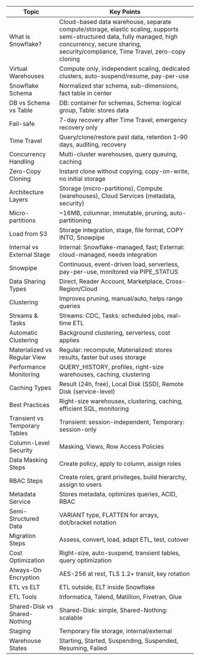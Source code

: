 | Topic                         | Key Points                                                                                                                                                                                                 |
| ----------------------------- | ---------------------------------------------------------------------------------------------------------------------------------------------------------------------------------------------------------- |
| What is Snowflake?            | Cloud-based data warehouse, separate compute/storage, elastic scaling, supports semi-structured data, fully managed, high concurrency, secure sharing, security/compliance, Time Travel, zero-copy cloning |
| Virtual Warehouses            | Compute only, independent scaling, dedicated clusters, auto-suspend/resume, pay-per-use                                                                                                                    |
| Snowflake Schema              | Normalized star schema, sub-dimensions, fact table in center                                                                                                                                               |
| DB vs Schema vs Table         | DB: container for schemas, Schema: logical group, Table: stores data                                                                                                                                       |
| Fail-safe                     | 7-day recovery after Time Travel, emergency recovery only                                                                                                                                                  |
| Time Travel                   | Query/clone/restore past data, retention 1–90 days, auditing, recovery                                                                                                                                     |
| Concurrency Handling          | Multi-cluster warehouses, query queuing, caching                                                                                                                                                           |
| Zero-Copy Cloning             | Instant clone without copying, copy-on-write, no initial storage                                                                                                                                           |
| Architecture Layers           | Storage (micro-partitions), Compute (warehouses), Cloud Services (metadata, security)                                                                                                                      |
| Micro-partitions              | \~16MB, columnar, immutable, pruning, auto-partitioning                                                                                                                                                    |
| Load from S3                  | Storage integration, stage, file format, COPY INTO, Snowpipe                                                                                                                                               |
| Internal vs External Stage    | Internal: Snowflake-managed, fast; External: cloud-managed, needs integration                                                                                                                              |
| Snowpipe                      | Continuous, event-driven load, serverless, pay-per-use, monitored via PIPE\_STATUS                                                                                                                         |
| Data Sharing Types            | Direct, Reader Account, Marketplace, Cross-Region/Cloud                                                                                                                                                    |
| Clustering                    | Improves pruning, manual/auto, helps range queries                                                                                                                                                         |
| Streams & Tasks               | Streams: CDC, Tasks: scheduled jobs, real-time ETL                                                                                                                                                         |
| Automatic Clustering          | Background clustering, serverless, cost applies                                                                                                                                                            |
| Materialized vs Regular View  | Regular: recompute, Materialized: stores results, faster but uses storage                                                                                                                                  |
| Performance Monitoring        | QUERY\_HISTORY, profiles, right-size warehouses, caching, clustering                                                                                                                                       |
| Caching Types                 | Result (24h, free), Local Disk (SSD), Remote Disk (service-level)                                                                                                                                          |
| Best Practices                | Right-size warehouses, clustering, caching, efficient SQL, monitoring                                                                                                                                      |
| Transient vs Temporary Tables | Transient: session-independent, Temporary: session-only                                                                                                                                                    |
| Column-Level Security         | Masking, Views, Row Access Policies                                                                                                                                                                        |
| Data Masking Steps            | Create policy, apply to column, assign roles                                                                                                                                                               |
| RBAC Steps                    | Create roles, grant privileges, build hierarchy, assign to users                                                                                                                                           |
| Metadata Service              | Stores metadata, optimizes queries, ACID, RBAC                                                                                                                                                             |
| Semi-Structured Data          | VARIANT type, FLATTEN for arrays, dot/bracket notation                                                                                                                                                     |
| Migration Steps               | Assess, convert, load, adapt ETL, test, cutover                                                                                                                                                            |
| Cost Optimization             | Right-size, auto-suspend, transient tables, query optimization                                                                                                                                             |
| Always-On Encryption          | AES-256 at rest, TLS 1.2+ transit, key rotation                                                                                                                                                            |
| ETL vs ELT                    | ETL outside, ELT inside Snowflake                                                                                                                                                                          |
| ETL Tools                     | Informatica, Talend, Matillion, Fivetran, Glue                                                                                                                                                             |
| Shared-Disk vs Shared-Nothing | Shared-Disk: simple, Shared-Nothing: scalable                                                                                                                                                              |
| Staging                       | Temporary file storage, internal/external                                                                                                                                                                  |
| Warehouse States              | Starting, Started, Suspending, Suspended, Resuming, Failed                                                                                                                                                 |

